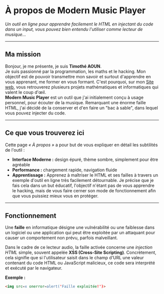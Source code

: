 # À propos de Modern Music Player

_Un outil en ligne pour apprendre facilement le HTML en injectant du code dans un input, vous pouvez bien entendu l'utiliser comme lecteur de musique..._

---

## Ma mission

Bonjour, je me présente, je suis **Timothé AOUN**.  
Je suis passionné par la programmation, les maths et le hacking. Mon objectif est de pouvoir transmettre mon savoir et surtout d'apprendre en vous apprenant, me former en vous formant. C'est pourquoi, sur mon [Site web](https://timotheaoun.github.io/), vous retrouverez plusieurs projets mathématiques et informatiques qui valent le coup d'œil.  
**Modern Music Player** est un outil que j'ai initialement conçu à usage personnel, pour écouter de la musique. Remarquant une énorme faille HTML, j'ai décidé de la conserver et d'en faire un "bac à sable", dans lequel vous pouvez injecter du code.

---

## Ce que vous trouverez ici

Cette page _« À propos »_ a pour but de vous expliquer en détail les subtilités de l'outil :

- **Interface Moderne :** design épuré, thème sombre, simplement pour être agréable
- **Performance :** chargement rapide, navigation fluide
- **Apprentissage :** Apprenez à maîtriser le HTML et ses failles à travers un exemple d'outil en ligne très facilement détournable. Je précise que je fais cela dans un but éducatif, l'objectif n'étant pas de vous apprendre le hacking, mais de vous faire cerner son mode de fonctionnement afin que vous puissiez mieux vous en protéger.

---

## Fonctionnement

Une **faille** en informatique désigne une vulnérabilité ou une faiblesse dans un logiciel ou une application qui peut être exploitée par un attaquant pour causer un comportement non prévu, parfois malveillant.

Dans le cadre de ce lecteur audio, la faille activée concerne une _injection HTML_ simple, souvent appelée **XSS (Cross-Site Scripting)**. Concrètement, cela signifie que si l'utilisateur saisit dans le champ d'URL une valeur contenant du code HTML ou JavaScript malicieux, ce code sera interprété et exécuté par le navigateur.

**Exemple :**

```html
<img src=x onerror=alert('Faille exploitée!')> 

